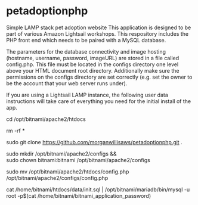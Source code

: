 # petadoptionphp
Simple LAMP stack pet adoption website
This application is designed to be part of various Amazon Lightsail workshops. This respository includes the PHP front end which needs to be paired with a MySQL database.

The parameters for the database connectivity and image hosting (hostname, username, password, imageURL) are stored in a file called config.php. This file must be located in the configs directory one level above your HTML document root directory. Additionally make sure the permissions on the configs directory are set correctly (e.g. set the owner to be the account that your web server runs under).

If you are using a Lightsail LAMP instance, the following user data instructions will take care of everything you need for the initial install of the app.

cd /opt/bitnami/apache2/htdocs

rm -rf *

sudo git clone https://github.com/morganwillisaws/petadoptionphp.git .

sudo mkdir /opt/bitnami/apache2/configs && \
sudo chown bitnami:bitnami /opt/bitnami/apache2/configs

sudo mv /opt/bitnami/apache2/htdocs/config.php /opt/bitnami/apache2/configs/config.php

cat /home/bitnami/htdocs/data/init.sql | /opt/bitnami/mariadb/bin/mysql -u root -p$(cat /home/bitnami/bitnami_application_password)
